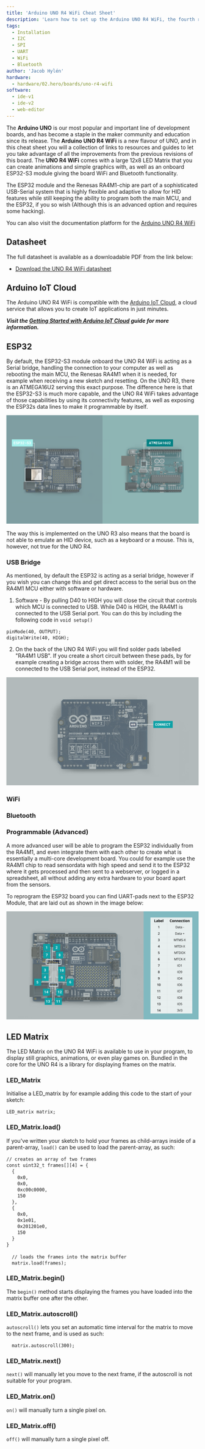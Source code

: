 ```yaml
---
title: 'Arduino UNO R4 WiFi Cheat Sheet'
description: 'Learn how to set up the Arduino UNO R4 WiFi, the fourth revision of our most popular and important development board.'
tags:
  - Installation
  - I2C
  - SPI
  - UART
  - WiFi
  - Bluetooth
author: 'Jacob Hylén'
hardware:
  - hardware/02.hero/boards/uno-r4-wifi
software:
  - ide-v1
  - ide-v2
  - web-editor
---
```


The **Arduino UNO** is our most popular and important line of development boards, and has become a staple in the maker community and education since its release. The **Arduino UNO R4 WiFi** is a new flavour of UNO, and in this cheat sheet you will a collection of links to resources and guides to let you take advantage of all the improvements from the previous revisions of this board. The **UNO R4 WiFi** comes with a large 12x8 LED Matrix that you can create animations and simple graphics with, as well as an onboard ESP32-S3 module giving the board WiFi and Bluetooth functionality.

The ESP32 module and the Renesas RA4M1-chip are part of a sophisticated USB-Serial system that is highly flexible and adaptive to allow for HID features while still keeping the ability to program both the main MCU, and the ESP32, if you so wish (Although this is an advanced option and requires some hacking).

You can also visit the documentation platform for the [Arduino UNO R4 WiFi](/hardware/uno-r4-wifi)  

## Datasheet 
The full datasheet is available as a downloadable PDF from the link below:

- [Download the UNO R4 WiFi datasheet](/resources/datasheets/ABX00087-datasheet.pdf)

## Arduino IoT Cloud
The Arduino UNO R4 WiFi is compatible with the [Arduino IoT Cloud](https://create.arduino.cc/iot/things), a cloud service that allows you to create IoT applications in just minutes.

***Visit the [Getting Started with Arduino IoT Cloud](/arduino-cloud/getting-started/iot-cloud-getting-started) guide for more information.***

## ESP32
By default, the ESP32-S3 module onboard the UNO R4 WiFi is acting as a Serial bridge, handling the connection to your computer as well as rebooting the main MCU, the Renesas RA4M1 when it is needed, for example when receiving a new sketch and resetting. On the UNO R3, there is an ATMEGA16U2 serving this exact purpose. The difference here is that the ESP32-S3 is much more capable, and the UNO R4 WiFi takes advantage of those capabilities by using its connectivity features, as well as  exposing the ESP32s data lines to make it programmable by itself.

![UNO R4 & UNO R3](./assets/UNO-serial.png)

The way this is implemented on the UNO R3 also means that the board is not able to emulate an HID device, such as a keyboard or a mouse. This is, however, not true for the UNO R4.

### USB Bridge
As mentioned, by default the ESP32 is acting as a serial bridge, however if you wish you can change this and get direct access to the serial bus on the RA4M1 MCU either with software or hardware. 

1. Software - By pulling D40 to HIGH you will close the circuit that controls which MCU is connected to USB. While D40 is HIGH, the RA4M1 is connected to the USB Serial port.
  You can do this by including the following code in `void setup()`
  ```arduino
  pinMode(40, OUTPUT);
  digitalWrite(40, HIGH);
  ```
2. On the back of the UNO R4 WiFi you will find solder pads labelled "RA4M1 USB". If you create a short circuit between these pads, by for example creating a bridge across them with solder, the RA4M1 will be connected to the USB Serial port, instead of the ESP32.

![RA4M1 USB solder pads](./assets/RA4M1-usb.png)

### WiFi

### Bluetooth

### Programmable (Advanced)
A more advanced user will be able to program the ESP32 individually from the RA4M1, and even integrate them with each other to create what is essentially a multi-core development board. You could for example use the RA4M1 chip to read sensordata with high speed and send it to the ESP32 where it gets processed and then sent to a webserver, or logged in a spreadsheet, all without adding any extra hardware to your board apart from the sensors. 

To reprogram the ESP32 board you can find UART-pads next to the ESP32 Module, that are laid out as shown in the image below:

![Exposed ESP32 pads](./assets/ESP32-pads.png)

## LED Matrix
The LED Matrix on the UNO R4 WiFi is available to use in your program, to display still graphics, animations, or even play games on. Bundled in the core for the UNO R4 is a library for displaying frames on the matrix.

### LED_Matrix
Initialise a LED_matrix by for example adding this code to the start of your sketch:
```arduino
LED_matrix matrix;
```

### LED_Matrix.load()
If you've written your sketch to hold your frames as child-arrays inside of a parent-array, `load()` can be used to load the parent-array, as such:

```arduino
// creates an array of two frames
const uint32_t frames[][4] = {
  {
    0x0,
    0x0,
    0xc00c0000,
    150
  },
  {
    0x0,
    0x1e01,
    0x201201e0,
    150
  }
}

  // loads the frames into the matrix buffer
  matrix.load(frames);

  ```

### LED_Matrix.begin()
The `begin()` method starts displaying the frames you have loaded into the matrix buffer one after the other.

### LED_Matrix.autoscroll()
`autoscroll()` lets you set an automatic time interval for the matrix to move to the next frame, and is used as such:

```arduino
  matrix.autoscroll(300);
```

### LED_Matrix.next()
`next()` will manually let you move to the next frame, if the autoscroll is not suitable for your program.

### LED_Matrix.on()
`on()` will manually turn a single pixel on.

### LED_Matrix.off()
`off()` will manually turn a single pixel off. 
